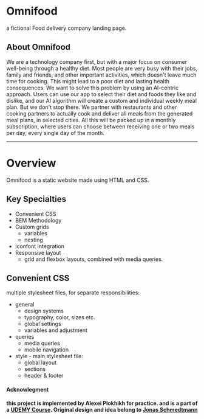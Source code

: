 # Omnifood
a fictional Food delivery company landing page.

## About Omnifood

We are a technology company first, but with a major focus on consumer well-being through a healthy diet. Most people are very busy with their jobs, family and friends, and other important activities, which doesn't leave much time for cooking. This might lead to a poor diet and lasting health consequences. We want to solve this problem by using an AI-centric approach. Users can use our app to select their diet and foods they like and dislike, and our AI algorithm will create a custom and individual weekly meal plan. But we don't stop there. We partner with restaurants and other cooking partners to actually cook and deliver all meals from the generated meal plans, in selected cities. All this will be packed up in a monthly subscription, where users can choose between receiving one or two meals per day, every single day of the month.

---

# Overview
Omnifood is a static website made using HTML and CSS.

## Key Specialties
- Convenient CSS
- BEM Methodology
- Custom grids
  - variables
  - nesting
- iconfont integration
- Responsive layout
  - grid and flexbox layouts, combined with media queries.
 
## Convenient CSS
multiple stylesheet files, for separate responsibilities:
- general
  - design systems
  - typography, color, sizes etc.
  - global settings
  - variables and adjustment
- queries
  - media queries
  - mobile navigation
- style - main stylesheet file:
  - global layout
  - sections
  - header & footer

#### Acknowlegment
**this project is implemented by Alexei Plokhikh for practice. and is a part of a [UDEMY Course](https://www.udemy.com/course/design-and-develop-a-killer-website-with-html5-and-css3). Original design and idea belong to [Jonas Schmedtmann](https://jonas.io/)**
